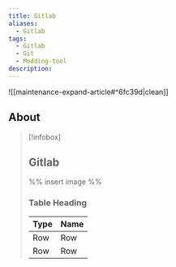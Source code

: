 ```yaml
---
title: Gitlab
aliases:
  - Gitlab
tags:
  - Gitlab
  - Git
  - Modding-tool
description: 
---
```


![[maintenance-expand-article#^6fc39d|clean]]

## About

> [!infobox]
> 
> ## Gitlab
> 
> %% insert image %%
> 
> ### Table Heading
> 
> | Type | Name |
> | --- | --- |
> | Row | Row |
> | Row | Row |
